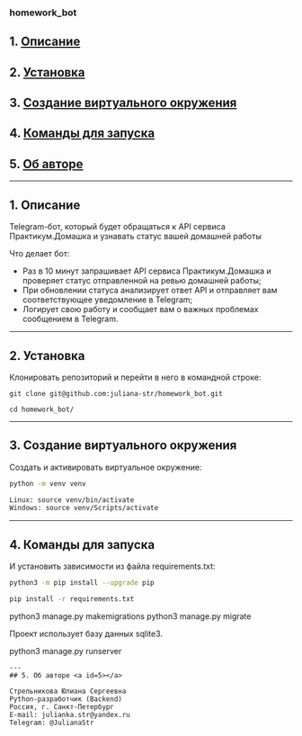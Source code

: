 ### homework_bot


## 1. [Описание](#1)
## 2. [Установка](#2)
## 3. [Создание виртуального окружения](#3)
## 4. [Команды для запуска](#4)
## 5. [Об авторе](#5)

---
## 1. Описание <a id=1></a>

Telegram-бот, который будет обращаться к API сервиса Практикум.Домашка и узнавать статус вашей домашней работы

Что делает бот:

- Раз в 10 минут запрашивает API сервиса Практикум.Домашка и проверяет статус отправленной на ревью домашней работы;
- При обновлении статуса анализирует ответ API и отправляет вам соответствующее уведомление в Telegram;
- Логирует свою работу и сообщает вам о важных проблемах сообщением в Telegram.

---
## 2. Установка  <a id=2></a>

Клонировать репозиторий и перейти в него в командной строке:

```
git clone git@github.com:juliana-str/homework_bot.git
```

```
cd homework_bot/
```
---
## 3. Создание виртуального окружения <a id=3></a>

Cоздать и активировать виртуальное окружение:
```bash
python -m venv venv
```
```bash
Linux: source venv/bin/activate
Windows: source venv/Scripts/activate
```

---
## 4. Команды для запуска <a id=4></a>

И установить зависимости из файла requirements.txt:
```bash
python3 -m pip install --upgrade pip
```
```bash
pip install -r requirements.txt
```
python3 manage.py makemigrations
python3 manage.py migrate

Проект использует базу данных sqlite3.  

python3 manage.py runserver
```
---
## 5. Об авторе <a id=5></a>

Стрельникова Юлиана Сергеевна  
Python-разработчик (Backend)  
Россия, г. Санкт-Петербург
E-mail: julianka.str@yandex.ru  
Telegram: @JulianaStr
